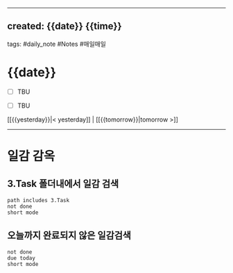 
---  
created: {{date}} {{time}}  
---  
tags: #daily_note  #Notes #매일매일
  
# {{date}}  
- [ ] TBU  
- [ ] TBU  
  
  
[[{{yesterday}}|< yesterday]] | [[{{tomorrow}}|tomorrow >]]  
  
---  
# 일감 감옥  

## 3.Task 폴더내에서 일감 검색
```tasks  
path includes 3.Task  
not done  
short mode  
```

## 오늘까지 완료되지 않은 일감검색
```tasks  
not done  
due today
short mode
```